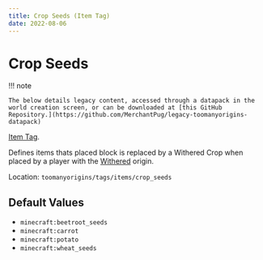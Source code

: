 ```yaml
---
title: Crop Seeds (Item Tag)
date: 2022-08-06
---
```

# Crop Seeds

!!! note

    The below details legacy content, accessed through a datapack in the world creation screen, or can be downloaded at [this GitHub Repository.](https://github.com/MerchantPug/legacy-toomanyorigins-datapack)

[Item Tag](../tags.md).

Defines items thats placed block is replaced by a Withered Crop when placed by a player with the [Withered](../../origins/toomanyorigins_legacy/withered.md) origin.

Location: `toomanyorigins/tags/items/crop_seeds`

## Default Values
- `minecraft:beetroot_seeds`
- `minecraft:carrot`
- `minecraft:potato`
- `minecraft:wheat_seeds`